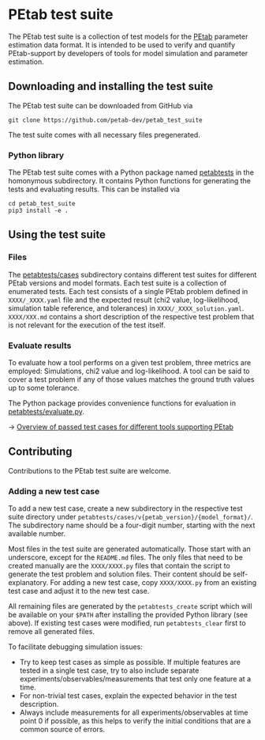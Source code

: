 # PEtab test suite

The PEtab test suite is a collection of test models for the
[PEtab](https://github.com/petab-dev/petab) parameter estimation data format.
It is intended to be used to verify and quantify PEtab-support by developers
of tools for model simulation and parameter estimation.

## Downloading and installing the test suite

The PEtab test suite can be downloaded from GitHub via

    git clone https://github.com/petab-dev/petab_test_suite

The test suite comes with all necessary files pregenerated.


### Python library

The PEtab test suite comes with a Python package named
[petabtests](petabtests) in the homonymous subdirectory.
It contains Python functions for generating the tests and evaluating results.
This can be installed via

    cd petab_test_suite
    pip3 install -e .

## Using the test suite

### Files

The [petabtests/cases](petabtests/cases) subdirectory contains different test suites
for different PEtab versions and model formats.
Each test suite is a collection of enumerated tests.
Each test consists of a single PEtab problem defined in `XXXX/_XXXX.yaml`
file and the expected result (chi2 value, log-likelihood, simulation
table reference, and tolerances) in `XXXX/_XXXX_solution.yaml`.
`XXXX/XXX.md` contains a short description of the respective test
problem that is not relevant for the execution of the test itself.


### Evaluate results

To evaluate how a tool performs on a given test problem, three metrics are
employed: Simulations, chi2 value and log-likelihood. A tool can be said to
cover a test problem if any of those values matches the ground truth values
up to some tolerance.

The Python package provides convenience functions for evaluation in
[petabtests/evaluate.py](petabtests/evaluate.py).

-> [Overview of passed test cases for different tools supporting PEtab](https://petab.readthedocs.io/en/latest/software_support.html#petab-features-supported-in-different-tools)

## Contributing

Contributions to the PEtab test suite are welcome.

### Adding a new test case

To add a new test case, create a new subdirectory in the respective test suite
directory under `petabtests/cases/v{petab_version}/{model_format}/`.
The subdirectory name should be a four-digit number, starting with the next
available number.

Most files in the test suite are generated automatically. Those start with an
underscore, except for the `README.md` files. The only files that need to be
created manually are the `XXXX/XXXX.py` files that contain the script to
generate the test problem and solution files. Their content should be
self-explanatory. For adding a new test case, copy `XXXX/XXXX.py` from an
existing test case and adjust it to the new test case.

All remaining files are generated by the `petabtests_create` script which
will be available on your `$PATH` after installing the provided Python library
(see above).
If existing test cases were modified, run `petabtests_clear` first to remove
all generated files.

To facilitate debugging simulation issues:

* Try to keep test cases as simple as possible. If multiple features are
  tested in a single test case, try to also include separate
  experiments/observables/measurements that test only one feature at a time.
* For non-trivial test cases, explain the expected behavior in the test
  description.
* Always include measurements for all experiments/observables at time point 0
  if possible, as this helps to verify the initial conditions that are a common
  source of errors.
